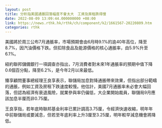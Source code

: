 ```yaml
---
layout: post
title: 分析指美國通脹回落幅度不會太大　工資及房租跌得慢
date: 2022-08-09 13:09:44.000000000 +08:00
link: https://news.rthk.hk/rthk/ch/component/k2/1661567-20220809.htm
categories: rthk
---
```


美國將於周三公布7月通脹率，市場預期會由6月時9.1%的逾40年高位，降至8.7%，因汽油價格下跌。但扣除食品及能源價格的核心通脹率，由5.9%升至6.1%。

紐約聯邦儲備銀行一項調查亦指出，7月消費者對未來1年通脹率的預期中值下降0.6個百分點，降至6.2%，是今年2月以來最低。

臻享顧問董事總經理王良享表示，聯儲局加息對降通脹帶來效果，但指出部分範疇的通脹，例如工資及房租下跌速度較慢。他估計，美國7月通脹率未必會大幅回落，但認為經濟有衰退風險，就業參與率仍偏低，大企業開始裁員，聯儲局9月應該加息半厘而非0.75厘。

王良享指，若年底時聯邦基金利率已累計調高3.75厘，令經濟快速收縮，明年年中前聯儲局或要減息，但若至年底利率上升3厘至3.25厘，明年較早減息機會將降低。
